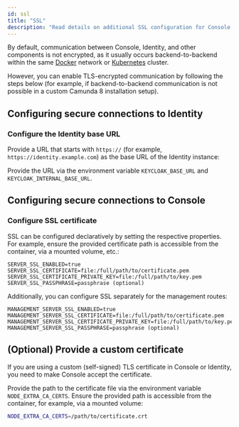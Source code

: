 ```yaml
---
id: ssl
title: "SSL"
description: "Read details on additional SSL configuration for Console."
---
```


By default, communication between Console, Identity, and other components is not encrypted, as it usually occurs backend-to-backend within the same [Docker](/self-managed/setup/deploy/other/docker.md) network or [Kubernetes](/self-managed/setup/install.md) cluster.

However, you can enable TLS-encrypted communication by following the steps below (for example, if backend-to-backend communication is not possible in a custom Camunda 8 installation setup).

## Configuring secure connections to Identity

### Configure the Identity base URL

Provide a URL that starts with `https://` (for example, `https://identity.example.com`) as the base URL of the Identity instance:

Provide the URL via the environment variable `KEYCLOAK_BASE_URL` and `KEYCLOAK_INTERNAL_BASE_URL`.

## Configuring secure connections to Console

### Configure SSL certificate

SSL can be configured declaratively by setting the respective properties. For example, ensure the provided certificate path is accessible from the container, via a mounted volume, etc.:

```
SERVER_SSL_ENABLED=true
SERVER_SSL_CERTIFICATE=file:/full/path/to/certificate.pem
SERVER_SSL_CERTIFICATE_PRIVATE_KEY=file:/full/path/to/key.pem
SERVER_SSL_PASSPHRASE=passphrase (optional)
```

Additionally, you can configure SSL separately for the management routes:

```
MANAGEMENT_SERVER_SSL_ENABLED=true
MANAGEMENT_SERVER_SSL_CERTIFICATE=file:/full/path/to/certificate.pem
MANAGEMENT_SERVER_SSL_CERTIFICATE_PRIVATE_KEY=file:/full/path/to/key.pem
MANAGEMENT_SERVER_SSL_PASSPHRASE=passphrase (optional)
```

## (Optional) Provide a custom certificate

If you are using a custom (self-signed) TLS certificate in Console or Identity, you need to make Console accept the certificate.

Provide the path to the certificate file via the environment variable `NODE_EXTRA_CA_CERTS`. Ensure the provided path is accessible from the container, for example, via a mounted volume:

```sh
NODE_EXTRA_CA_CERTS=/path/to/certificate.crt
```
